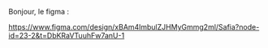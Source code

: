 Bonjour, le figma :

https://www.figma.com/design/xBAm4lmbulZJHMyGmmg2ml/Safia?node-id=23-2&t=DbKRaVTuuhFw7anU-1